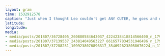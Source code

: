 ```yaml
---
layout: gram
time: 1532912578
caption: "Just when I thought Leo couldn't get ANY CUTER, he goes and does something like this. #pdxbeehive"
latitude: 
longitude: 
media:
- media/posts/201807/36728405_260880584643037_4224238418814566400_n_17950870738119727.jpg
- media/posts/201807/37139537_243814049563227_6616577834531946496_n_17960937988070289.jpg
- media/posts/201807/37288231_1099238076896317_3546926238058676224_n_17930063077174655.jpg
---
```


